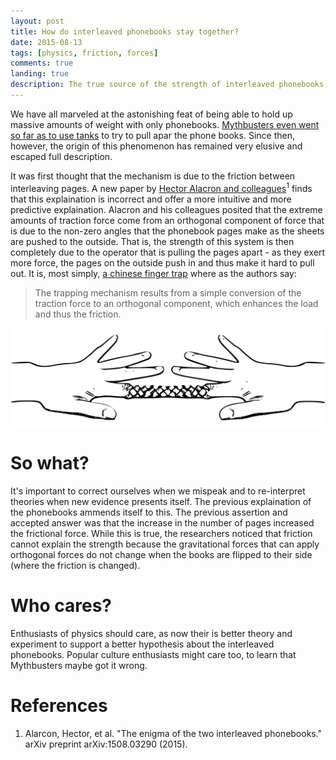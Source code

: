 ```yaml
---
layout: post
title: How do interleaved phonebooks stay together?
date: 2015-08-13
tags: [physics, friction, forces]
comments: true
landing: true
description: The true source of the strength of interleaved phonebooks is discovered to be the same as Chinese finger traps.
---
```


We have all marveled at the astonishing feat of being able to hold up massive amounts of weight with only phonebooks. [Mythbusters even went so far as to use tanks](https://www.youtube.com/watch?v=hOt-D_ee-JE) to try to pull apar the phone books. Since then, however, the origin of this phenomenon has remained very elusive and escaped full description.

It was first thought that the mechanism is due to the friction between interleaving pages. A new paper by [Hector Alacron and colleagues](http://arxiv.org/abs/1508.03290)<sup>1</sup> finds that this explaination is incorrect and offer a more intuitive and more predictive explaination. Alacron and his colleagues posited that the extreme amounts of traction force come from an orthogonal component of force that is due to the non-zero angles that the phonebook pages make as the sheets are pushed to the outside. That is, the strength of this system is then completely due to the operator that is pulling the pages apart - as they exert more force, the pages on the outside push in and thus make it hard to pull out. It is, most simply, [a chinese finger trap](https://en.wikipedia.org/wiki/Chinese_finger_trap) where as the authors say:

> The trapping mechanism results from a simple conversion of the traction force to an orthogonal component, which enhances the load and thus the friction.

![Chinese finger trap](/assets/images/finger_trap.svg)

# So what?

It's important to correct ourselves when we mispeak and to re-interpret theories when new evidence presents itself. The previous explaination of the phonebooks ammends itself to this. The previous assertion and accepted answer was that the increase in the number of pages increased the frictional force. While this is true, the researchers noticed that friction cannot explain the strength because the gravitational forces that can apply orthogonal forces do not change when the books are flipped to their side (where the friction is changed).

# Who cares?

Enthusiasts of physics should care, as now their is better theory and experiment to support a better hypothesis about the interleaved phonebooks. Popular culture enthusiasts might care too, to learn that Mythbusters maybe got it wrong.

# References

1. Alarcon, Hector, et al. "The enigma of the two interleaved phonebooks." arXiv preprint arXiv:1508.03290 (2015).

